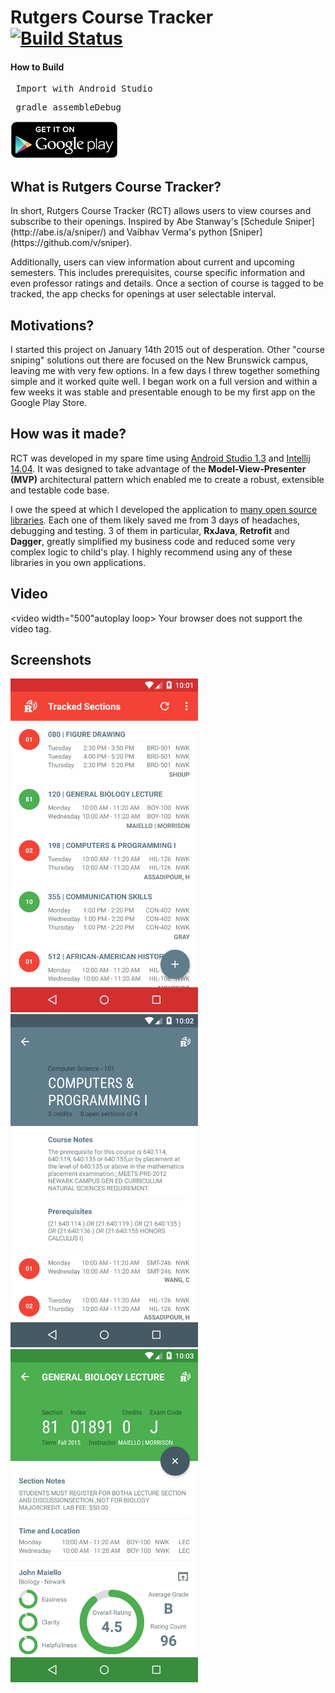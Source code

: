 Rutgers Course Tracker [![Build Status](https://travis-ci.org/tevjef/Rutgers-Course-Tracker.svg?branch=master)](https://travis-ci.org/tevjef/Rutgers-Course-Tracker)
======================
#### How to Build 
<pre> Import with Android Studio </pre>
<pre> gradle assembleDebug </pre>

[![Get on Google Play](https://github.com/tevjef/Rutgers-Course-Tracker/blob/master/assets/en_g_play.png)][1]

<h2>What is Rutgers Course Tracker?</h2>
In short, Rutgers Course Tracker (RCT) allows users to view courses and subscribe to their openings. Inspired by Abe Stanway's [Schedule Sniper](http://abe.is/a/sniper/) and Vaibhav Verma's python [Sniper](https://github.com/v/sniper). 
<br>

Additionally, users can view information about current and upcoming semesters. This includes prerequisites, course specific information and even professor ratings and details.
Once a section of course is tagged to be tracked, the app checks for openings at user selectable interval.
<h2>Motivations?</h2>
I started this project on January 14th 2015 out of desperation. Other "course sniping" solutions out there are focused on the New Brunswick campus, leaving me with very few options. In a few days I threw together something simple and it worked quite well. I began work on a full version and within a few weeks it was stable and presentable enough to be my first app on the Google Play Store.
<h2>How was it made?</h2>
RCT was developed in my spare time using <a href="https://developer.android.com/sdk/index.html">Android Studio 1.3</a> and <a href="https://www.jetbrains.com/idea/">Intellij 14.04</a>. It was designed to take advantage of the <strong>Model-View-Presenter (MVP)</strong> architectural pattern which enabled me to create a robust, extensible and testable code base.

I owe the speed at which I developed the application to <a href="https://github.com/tevjef/Rutgers-Course-Tracker/blob/master/app/build.gradle#L87-L146">many open source libraries</a>. Each one of them likely saved me from 3 days of headaches, debugging and testing. 3 of them in particular, <strong>RxJava</strong>, <strong>Retrofit</strong> and <strong>Dagger</strong>, greatly simplified my business code and reduced some very complex logic to child's play. I highly recommend using any of these libraries in you own applications.


Video
-----------
<video width="500"autoplay loop>
  <source src="http://fat.gfycat.com/ImprobableImmaterialDunlin.mp4" type="video/mp4">
Your browser does not support the video tag.
</video>

Screenshots
-----------
<img width="300" src="https://github.com/tevjef/Rutgers-Course-Tracker/blob/master/assets/new_material/tracked_sections.png">
<img width="300" src="https://github.com/tevjef/Rutgers-Course-Tracker/blob/master/assets/new_material/course_info.png">
<img width="300" src="https://github.com/tevjef/Rutgers-Course-Tracker/blob/master/assets/new_material/section_info.png">

[1]: https://play.google.com/store/apps/details?id=com.tevinjeffrey.rutgersct
